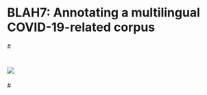 # BLAH7: Annotating a multilingual COVID-19-related corpus

#<p align="center">
#  <img src="https://github.com/lasigeBioTM/blah7/blob/main/pipeline_blah7.png">
#</p>


